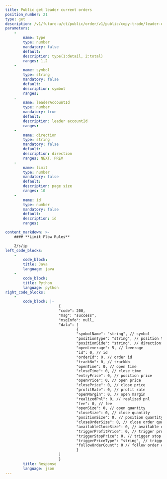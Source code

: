 ```yaml
---
title: Public get leader current orders
position_number: 21
type: get
description: /v1/future-u/ct/public/order/v1/public/copy-trade/leader-order-page
parameters:
    -
        name: type
        type: number
        mandatory: false
        default:
        description: type(1:detail, 2:total)
        ranges: 1,2
    -
        name: symbol
        type: string
        mandatory: false
        default:
        description: symbol
        ranges:
    -
        name: leaderAccountId
        type: number
        mandatory: true
        default:
        description: leader accountId
        ranges:
    -
        name: direction
        type: string
        mandatory: false
        default:
        description: direction
        ranges: NEXT, PREV
    -
        name: limit
        type: number
        mandatory: false
        default:
        description: page size
        ranges: 10
    -
        name: id
        type: number
        mandatory: false
        default:
        description: id
        ranges:

content_markdown: >-
    #### **Limit Flow Rules**

    2/s/ip
left_code_blocks:
    -
        code_block:
        title: Java
        language: java
    -
        code_block:
        title: Python
        language: python
right_code_blocks:
    -
        code_block: |-
                        {
                        "code": 200,
                        "msg": "success",
                        "msgInfo": null,
                        "data": [
                                {
                                "symbolName": "string", // symbol
                                "positionType": "string", // position type:CROSSED;ISOLATED
                                "positionSide": "string", // direction:LONG;SHORT
                                "openLeverage": 5, // leverage
                                "id": 0, // id
                                "orderId": 0, // order id
                                "trackNo": 0, // trackNo
                                "openTime": 0, // open time
                                "closeTime": 0, // close time
                                "entryPrice": 0, // position price
                                "openPrice": 0, // open price
                                "closePrice": 0, // close price
                                "profitRate": 0, // profit rate
                                "openMargin": 0, // open margin
                                "realizedPnl": 0, // realized pnl
                                "fee": 0, // fee
                                "openSize": 0, // open quantity
                                "closeSize": 0, // close quantity
                                "positionSize": 0, // position quantity
                                "closeOrderSize": 0, // close order quantity
                                "availableCloseSize": 0, // available close quantity
                                "triggerProfitPrice": 0, // trigger profit price
                                "triggerStopPrice": 0, // trigger stop price
                                "triggerPriceType": "string", // trigger price type:LATEST_PRICE,MARK_PRICE
                                "followOrderCount": 0 // follow order count
                                }
                        ]
                        }
        title: Response
        language: json
---
```

